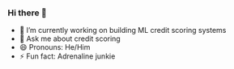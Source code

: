 ### Hi there 👋 

<!--
**LangatGilbert/LangatGilbert** is a ✨ _special_ ✨ repository because its `README.md` (this file) appears on your GitHub profile.

Here are some ideas to get you started:
-->
- 🔭 I’m currently working on building ML credit scoring systems
- 💬 Ask me about credit scoring
- 😄 Pronouns: He/Him
- ⚡ Fun fact: Adrenaline junkie

